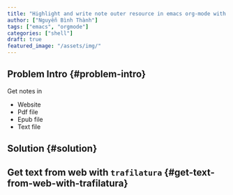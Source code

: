 ```yaml
---
title: "Highlight and write note outer resource in emacs org-mode with org-remark"
author: ["Nguyễn Bình Thành"]
tags: ["emacs", "orgmode"]
categories: ["shell"]
draft: true
featured_image: "/assets/img/"
---
```


## Problem Intro {#problem-intro}

Get notes in

-   Website
-   Pdf file
-   Epub file
-   Text file


## Solution {#solution}


## Get text from web with `trafilatura` {#get-text-from-web-with-trafilatura}
